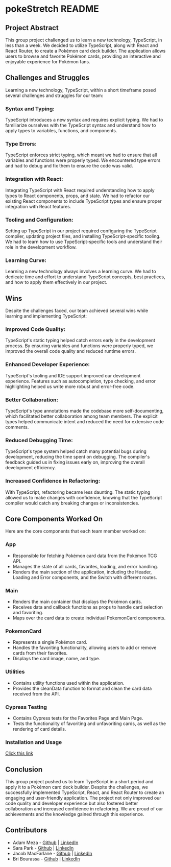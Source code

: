 # pokeStretch README

## Project Abstract
This group project challenged us to learn a new technology, TypeScript, in less than a week. We decided to utilize TypeScript, along with React and React Router, to create a Pokémon card deck builder. The application allows users to browse and favorite Pokémon cards, providing an interactive and enjoyable experience for Pokémon fans.

## Challenges and Struggles
Learning a new technology, TypeScript, within a short timeframe posed several challenges and struggles for our team:

### Syntax and Typing: 
TypeScript introduces a new syntax and requires explicit typing. We had to familiarize ourselves with the TypeScript syntax and understand how to apply types to variables, functions, and components.

### Type Errors: 
TypeScript enforces strict typing, which meant we had to ensure that all variables and functions were properly typed. We encountered type errors and had to debug and fix them to ensure the code was valid.

### Integration with React: 
Integrating TypeScript with React required understanding how to apply types to React components, props, and state. We had to refactor our existing React components to include TypeScript types and ensure proper integration with React features.

### Tooling and Configuration: 
Setting up TypeScript in our project required configuring the TypeScript compiler, updating project files, and installing TypeScript-specific tooling. We had to learn how to use TypeScript-specific tools and understand their role in the development workflow.

### Learning Curve: 
Learning a new technology always involves a learning curve. We had to dedicate time and effort to understand TypeScript concepts, best practices, and how to apply them effectively in our project.

## Wins
Despite the challenges faced, our team achieved several wins while learning and implementing TypeScript:

### Improved Code Quality: 
TypeScript's static typing helped catch errors early in the development process. By ensuring variables and functions were properly typed, we improved the overall code quality and reduced runtime errors.

### Enhanced Developer Experience: 
TypeScript's tooling and IDE support improved our development experience. Features such as autocompletion, type checking, and error highlighting helped us write more robust and error-free code.

### Better Collaboration: 
TypeScript's type annotations made the codebase more self-documenting, which facilitated better collaboration among team members. The explicit types helped communicate intent and reduced the need for extensive code comments.

### Reduced Debugging Time: 
TypeScript's type system helped catch many potential bugs during development, reducing the time spent on debugging. The compiler's feedback guided us in fixing issues early on, improving the overall development efficiency.

### Increased Confidence in Refactoring: 
With TypeScript, refactoring became less daunting. The static typing allowed us to make changes with confidence, knowing that the TypeScript compiler would catch any breaking changes or inconsistencies.

## Core Components Worked On
Here are the core components that each team member worked on:

### App
- Responsible for fetching Pokémon card data from the Pokémon TCG API.
- Manages the state of all cards, favorites, loading, and error handling.
- Renders the main section of the application, including the Header, Loading and Error components, and the Switch with different routes.
### Main
- Renders the main container that displays the Pokémon cards.
- Receives data and callback functions as props to handle card selection and favoriting.
- Maps over the card data to create individual PokemonCard components.
### PokemonCard
- Represents a single Pokémon card.
- Handles the favoriting functionality, allowing users to add or remove cards from their favorites.
- Displays the card image, name, and type.
### Utilities
- Contains utility functions used within the application.
- Provides the cleanData function to format and clean the card data received from the API.
### Cypress Testing
- Contains Cypress tests for the Favorites Page and Main Page.
- Tests the functionality of favoriting and unfavoriting cards, as well as the rendering of card details.

### Installation and Usage
[Click this link](https://my-pokestretch-react.vercel.app/)

## Conclusion
This group project pushed us to learn TypeScript in a short period and apply it to a Pokémon card deck builder. Despite the challenges, we successfully implemented TypeScript, React, and React Router to create an engaging and user-friendly application. The project not only improved our code quality and developer experience but also fostered better collaboration and increased confidence in refactoring. We are proud of our achievements and the knowledge gained through this experience.

## Contributors 

- Adam Meza - [Github](https://github.com/adam-meza) | [LinkedIn](https://www.linkedin.com/in/adam-meza/)
- Sara Park - [Github](https://github.com/soy-park) | [LinkedIn](https://www.linkedin.com/in/soyeon-sara-park/)
- Jacob MacFarlane - [Github](https://github.com/JacobMacFarlane) | [LinkedIn](https://www.linkedin.com/in/jacob-macfarlane-052593261/)
- Bri Bourassa - [Github](https://github.com/BriBourassa) | [LinkedIn](https://www.linkedin.com/in/brianne-bourassa/)
